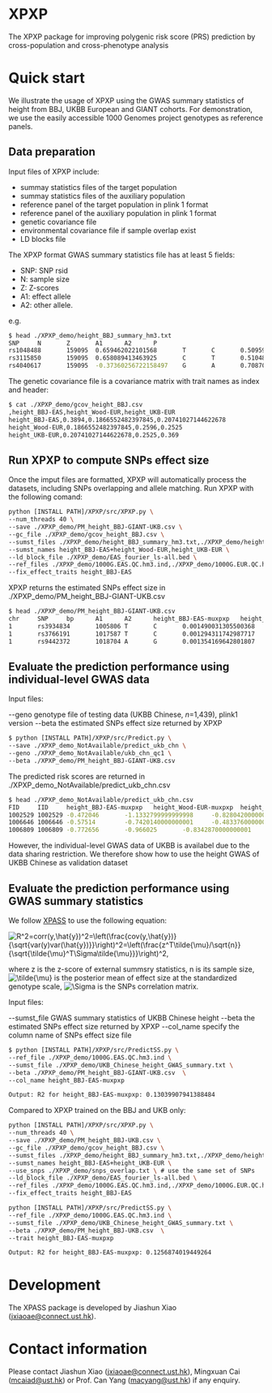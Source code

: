 # XPXP
The XPXP package for improving polygenic risk score (PRS) prediction by cross-population and cross-phenotype analysis

# Quick start

We illustrate the usage of XPXP using the GWAS summary statistics of height from BBJ, UKBB European and GIANT cohorts. For demonstration, we use the easily accessible 1000 Genomes project genotypes as reference panels.

## Data preparation

Input files of XPXP include:

- summay statistics files of the target population
- summay statistics files of the auxiliary population
- reference panel of the target population in plink 1 format
- reference panel of the auxiliary population in plink 1 format
- genetic covariance file
- environmental covariance file if sample overlap exist
- LD blocks file

The XPXP format GWAS summary statistics file has at least 5 fields:

- SNP: SNP rsid
- N: sample size
- Z: Z-scores
- A1: effect allele
- A2: other allele. 


e.g. 
```bash
$ head ./XPXP_demo/height_BBJ_summary_hm3.txt
SNP     N       Z       A1      A2      P
rs1048488       159095  0.659462022101568       T       C       0.509599125893493
rs3115850       159095  0.658089413463925       C       T       0.510480678080961
rs4040617       159095  -0.37360256722158497    G       A       0.708700023669772
```


The genetic covariance file is a covariance matrix with trait names as index and header:
```bash
$ cat ./XPXP_demo/gcov_height_BBJ.csv
,height_BBJ-EAS,height_Wood-EUR,height_UKB-EUR
height_BBJ-EAS,0.3894,0.1866552482397845,0.20741027144622678
height_Wood-EUR,0.1866552482397845,0.2596,0.2525
height_UKB-EUR,0.20741027144622678,0.2525,0.369
```


## Run XPXP to compute SNPs effect size

Once the imput files are formatted, XPXP will automatically process the datasets, including SNPs overlapping and allele matching.
Run XPXP with the following comand:
```bash
python [INSTALL PATH]/XPXP/src/XPXP.py \
--num_threads 40 \
--save ./XPXP_demo/PM_height_BBJ-GIANT-UKB.csv \
--gc_file ./XPXP_demo/gcov_height_BBJ.csv \
--sumst_files ./XPXP_demo/height_BBJ_summary_hm3.txt,./XPXP_demo/height_GIANT_summary_hm3.txt,./XPXP_demo/height_UKB_summary_hm3.txt \
--sumst_names height_BBJ-EAS+height_Wood-EUR,height_UKB-EUR \
--ld_block_file ./XPXP_demo/EAS_fourier_ls-all.bed \
--ref_files ./XPXP_demo/1000G.EAS.QC.hm3.ind,./XPXP_demo/1000G.EUR.QC.hm3.ind \
--fix_effect_traits height_BBJ-EAS
```

XPXP returns the estimated SNPs effect size in ./XPXP_demo/PM_height_BBJ-GIANT-UKB.csv
```bash
$ head ./XPXP_demo/PM_height_BBJ-GIANT-UKB.csv
chr     SNP     bp      A1      A2      height_BBJ-EAS-muxpxp   height_Wood-EUR-muxpxp  height_UKB-EUR-muxpxp
1       rs3934834       1005806 T       C       0.001490031305500368    0.0008587749623481179   0.001348694388142856
1       rs3766191       1017587 T       C       0.001294311742987717    0.0007056128453579005   0.0011593703907873875
1       rs9442372       1018704 A       G       0.001354169642801807    0.0007882917460030307   0.0009947411386104607
```

## Evaluate the prediction performance using individual-level GWAS data

Input files:

--geno genotype file of testing data (UKBB Chinese, $n$=1,439), plink1 version
--beta the estimated SNPs effect size returned by XPXP
```bash
$ python [INSTALL PATH]/XPXP/src/Predict.py \
--save ./XPXP_demo_NotAvailable/predict_ukb_chn \
--geno ./XPXP_demo_NotAvailable/ukb_chn_qc1 \
--beta ./XPXP_demo/PM_height_BBJ-GIANT-UKB.csv 
```
The predicted risk scores are returned in ./XPXP_demo_NotAvailable/predict_ukb_chn.csv
```bash
$ head ./XPXP_demo_NotAvailable/predict_ukb_chn.csv
FID     IID     height_BBJ-EAS-muxpxp   height_Wood-EUR-muxpxp  height_UKB-EUR-muxpxp
1002529 1002529 -0.472046       -1.1332799999999998     -0.8280420000000001
1006646 1006646 -0.57514        -0.7420140000000001     -0.48337600000000003
1006809 1006809 -0.772656       -0.966025       -0.8342870000000001
```
However, the individual-level GWAS data of UKBB is availabel due to the data sharing restriction. We therefore show how to use the height GWAS of UKBB Chinese as validation dataset

## Evaluate the prediction performance using GWAS summary statistics

We follow [XPASS](!https://github.com/YangLabHKUST/XPASS) to use the following equation:

<img src="https://latex.codecogs.com/svg.image?R^2=corr(y,\hat{y})^2=\left(\frac{cov(y,\hat{y})}{\sqrt{var(y)var(\hat{y})}}\right)^2=\left(\frac{z^T\tilde{\mu}/\sqrt{n}}{\sqrt{\tilde{\mu}^T\Sigma\tilde{\mu}}}\right)^2," title="R^2=corr(y,\hat{y})^2=\left(\frac{cov(y,\hat{y})}{\sqrt{var(y)var(\hat{y})}}\right)^2=\left(\frac{z^T\tilde{\mu}/\sqrt{n}}{\sqrt{\tilde{\mu}^T\Sigma\tilde{\mu}}}\right)^2," />

where z is the z-score of external summsry statistics, n is its sample size, <img src="https://latex.codecogs.com/svg.image?\tilde{\mu}" title="\tilde{\mu}" /> is the posterior mean of effect size at the standardized genotype scale, <img src="https://latex.codecogs.com/svg.image?\Sigma" title="\Sigma" /> is the SNPs correlation matrix.

Input files:

--sumst_file GWAS summary statistics of UKBB Chinese height
--beta the estimated SNPs effect size returned by XPXP
--col_name specify the column name of SNPs effect size file
```bash
$ python [INSTALL PATH]/XPXP/src/PredictSS.py \
--ref_file ./XPXP_demo/1000G.EAS.QC.hm3.ind \
--sumst_file ./XPXP_demo/UKB_Chinese_height_GWAS_summary.txt \
--beta ./XPXP_demo/PM_height_BBJ-GIANT-UKB.csv  \
--col_name height_BBJ-EAS-muxpxp

Output: R2 for height_BBJ-EAS-muxpxp: 0.13039907941388484
```

Compared to XPXP trained on the BBJ and UKB only:
```bash
python [INSTALL PATH]/XPXP/src/XPXP.py \
--num_threads 40 \
--save ./XPXP_demo/PM_height_BBJ-UKB.csv \
--gc_file ./XPXP_demo/gcov_height_BBJ.csv \
--sumst_files ./XPXP_demo/height_BBJ_summary_hm3.txt,./XPXP_demo/height_UKB_summary_hm3.txt \
--sumst_names height_BBJ-EAS+height_UKB-EUR \
--use_snps ./XPXP_demo/snps_overlap.txt \ # use the same set of SNPs
--ld_block_file ./XPXP_demo/EAS_fourier_ls-all.bed \
--ref_files ./XPXP_demo/1000G.EAS.QC.hm3.ind,./XPXP_demo/1000G.EUR.QC.hm3.ind \
--fix_effect_traits height_BBJ-EAS

python [INSTALL PATH]/XPXP/src/PredictSS.py \
--ref_file ./XPXP_demo/1000G.EAS.QC.hm3.ind \
--sumst_file ./XPXP_demo/UKB_Chinese_height_GWAS_summary.txt \
--beta ./XPXP_demo/PM_height_BBJ-UKB.csv  \
--trait height_BBJ-EAS-muxpxp

Output: R2 for height_BBJ-EAS-muxpxp: 0.1256874019449264
```


# Development

The XPASS package is developed by Jiashun Xiao (jxiaoae@connect.ust.hk).

# Contact information

Please contact Jiashun Xiao (jxiaoae@connect.ust.hk), Mingxuan Cai (mcaiad@ust.hk) or Prof. Can Yang (macyang@ust.hk) if any enquiry.












